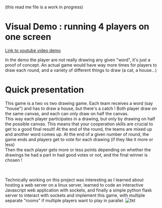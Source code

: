 (this read me file is a work in progress)


# Visual Demo : running 4 players on one screen

[Link to youtube video demo](https://www.youtube.com/watch?v=Jdf3ohmjG1M)

In the demo the player are not really drawing any given "word", it's just a proof of concept. An actual game would have way more times for players to draw each round, and a variety of different things to draw (a cat, a house...)


# Quick presentation

This game is a two vs two drawing game. Each team receives a word (say "house") and has to draw a house, but there's a catch ! Both player draw on the same canvas, and each can only draw on half the canvas.<br>
This way each player participates in a drawing, but only by drawing on half the possible canvas. This means that your cooperation skills are crucial to get to a good final result! At the end of the round, the teams are mixed up and another word comes up. At the end of a given number of round, the game ends and players get to vote for each drawing (if they like it more or less)<br>
Then the each player gets more or less points depending on whether the drawings he had a part in had good votes or not, and the final winner is chosen !

<br><br>
Technically working on this project was interesting as I learned about hosting a web server on a linux server, learned to code an interactive Javascript web application with sockets, and finally a simple python flask server to interact with sockets and implement this game, with multiple separate "rooms" if multiple players want to play in parallel.
![tkt](https://user-images.githubusercontent.com/102361078/216851081-d4d83753-2b66-4ecc-a6ba-a0930ecbe00b.png)

